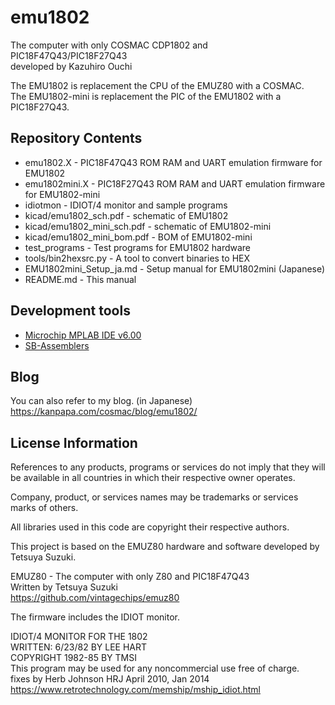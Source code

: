 # emu1802
The computer with only COSMAC CDP1802 and PIC18F47Q43/PIC18F27Q43  
developed by Kazuhiro Ouchi

The EMU1802 is replacement the CPU of the EMUZ80 with a COSMAC.  
The EMU1802-mini is replacement the PIC of the EMU1802 with a PIC18F27Q43.  

## Repository Contents
- emu1802.X - PIC18F47Q43 ROM RAM and UART emulation firmware for EMU1802
- emu1802mini.X - PIC18F27Q43 ROM RAM and UART emulation firmware for EMU1802-mini
- idiotmon - IDIOT/4 monitor and sample programs
- kicad/emu1802_sch.pdf - schematic of EMU1802
- kicad/emu1802_mini_sch.pdf - schematic of EMU1802-mini
- kicad/emu1802_mini_bom.pdf - BOM of EMU1802-mini
- test_programs - Test programs for EMU1802 hardware
- tools/bin2hexsrc.py - A tool to convert binaries to HEX
- EMU1802mini_Setup_ja.md - Setup manual for EMU1802mini (Japanese)
- README.md - This manual

## Development tools
- [Microchip MPLAB IDE v6.00](https://www.microchip.com/en-us/tools-resources/develop/mplab-x-ide)
- [SB-Assemblers](https://www.sbprojects.net/sbasm/)

## Blog
You can also refer to my blog. (in Japanese)  
https://kanpapa.com/cosmac/blog/emu1802/

## License Information
References to any products, programs or services do not imply that they will be available in all countries in which their respective owner operates.  

Company, product, or services names may be trademarks or services marks of others.  

All libraries used in this code are copyright their respective authors.  

This project is based on the EMUZ80 hardware and software developed by Tetsuya Suzuki.

EMUZ80 - The computer with only Z80 and PIC18F47Q43  
  Written by Tetsuya Suzuki  
  https://github.com/vintagechips/emuz80  

The firmware includes the IDIOT monitor.   

IDIOT/4 MONITOR FOR THE 1802  
  WRITTEN: 6/23/82 BY LEE HART  
  COPYRIGHT 1982-85 BY TMSI  
  This program may be used for any noncommercial use free of charge.  
  fixes by Herb Johnson HRJ April 2010, Jan 2014  
  https://www.retrotechnology.com/memship/mship_idiot.html
